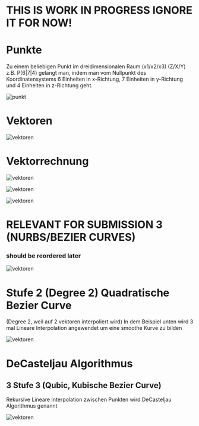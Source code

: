 # THIS IS WORK IN PROGRESS IGNORE IT FOR NOW!

# Punkte

Zu einem beliebigen Punkt im dreidimensionalen Raum (x1/x2/x3) (Z/X/Y) z.B. P(6|7|4) gelangt man,
indem man vom Nullpunkt des Koordinatensystems 6 Einheiten in x-Richtung, 7 Einheiten in y-Richtung und 4 Einheiten in z-Richtung geht. 

![punkt](https://i.imgur.com/qa9JtGk.jpg)

# Vektoren

![vektoren](https://i.imgur.com/ZldNMYN.jpg)

 # Vektorrechnung

![vektoren](https://i.imgur.com/IK29mYY.jpg)

![vektoren](https://i.imgur.com/c2XyHe6.jpg)

![vektoren](https://i.imgur.com/qaJrRH4.jpg)

# RELEVANT FOR SUBMISSION 3 (NURBS/BEZIER CURVES)
### should be reordered later

![vektoren](https://i.imgur.com/hESEKfE.jpg)

# Stufe 2 (Degree 2) Quadratische Bezier Curve
(Degree 2, weil auf 2 vektoren interpoliert wird)
In dem Beispiel unten wird 3 mal Lineare Interpolation angewendet um eine smoothe Kurve zu bilden

![vektoren](https://i.imgur.com/KfE5RQW.jpg)

# DeCasteljau Algorithmus
## 3 Stufe 3 (Qubic, Kubische Bezier Curve)

Rekursive Lineare Interpolation zwischen Punkten wird DeCasteljau Algorithmus genannt

![vektoren](https://i.imgur.com/i0RbCwk.jpg)